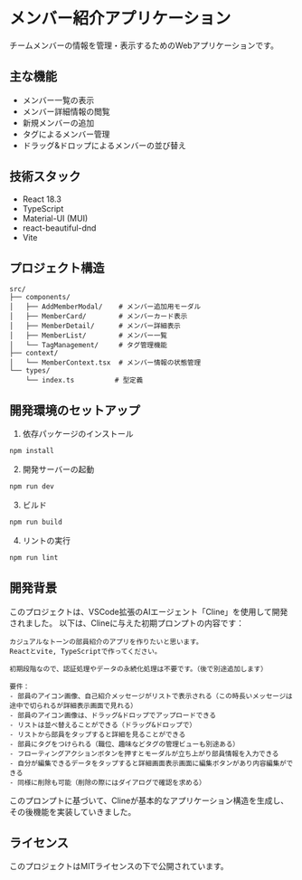 # メンバー紹介アプリケーション

チームメンバーの情報を管理・表示するためのWebアプリケーションです。

## 主な機能

- メンバー一覧の表示
- メンバー詳細情報の閲覧
- 新規メンバーの追加
- タグによるメンバー管理
- ドラッグ&ドロップによるメンバーの並び替え

## 技術スタック

- React 18.3
- TypeScript
- Material-UI (MUI)
- react-beautiful-dnd
- Vite

## プロジェクト構造

```
src/
├── components/
│   ├── AddMemberModal/    # メンバー追加用モーダル
│   ├── MemberCard/        # メンバーカード表示
│   ├── MemberDetail/      # メンバー詳細表示
│   ├── MemberList/        # メンバー一覧
│   └── TagManagement/     # タグ管理機能
├── context/
│   └── MemberContext.tsx  # メンバー情報の状態管理
└── types/
    └── index.ts          # 型定義
```

## 開発環境のセットアップ

1. 依存パッケージのインストール
```bash
npm install
```

2. 開発サーバーの起動
```bash
npm run dev
```

3. ビルド
```bash
npm run build
```

4. リントの実行
```bash
npm run lint
```

## 開発背景

このプロジェクトは、VSCode拡張のAIエージェント「Cline」を使用して開発されました。
以下は、Clineに与えた初期プロンプトの内容です：

```
カジュアルなトーンの部員紹介のアプリを作りたいと思います。
Reactとvite, TypeScriptで作ってください。

初期段階なので、認証処理やデータの永続化処理は不要です。（後で別途追加します）

要件：
- 部員のアイコン画像、自己紹介メッセージがリストで表示される（この時長いメッセージは途中で切られるが詳細表示画面で見れる）
- 部員のアイコン画像は、ドラッグ&ドロップでアップロードできる
- リストは並べ替えることができる（ドラッグ&ドロップで）
- リストから部員をタップすると詳細を見ることができる
- 部員にタグをつけられる（職位、趣味などタグの管理ビューも別途ある）
- フローティングアクションボタンを押すとモーダルが立ち上がり部員情報を入力できる
- 自分が編集できるデータをタップすると詳細画面表示画面に編集ボタンがあり内容編集ができる
- 同様に削除も可能（削除の際にはダイアログで確認を求める）
```

このプロンプトに基づいて、Clineが基本的なアプリケーション構造を生成し、その後機能を実装していきました。

## ライセンス

このプロジェクトはMITライセンスの下で公開されています。
